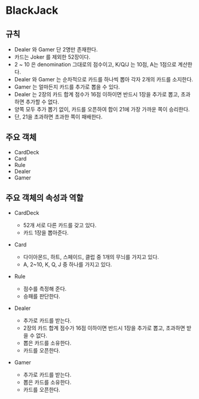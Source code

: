 # BlackJack

## 규칙
- Dealer 와 Gamer 단 2명만 존재한다.
- 카드는 Joker 를 제외한 52장이다.
- 2 ~ 10 은 denomination 그대로의 점수이고, K/Q/J 는 10점, A는 1점으로 계산한다.
- Dealer 와 Gamer 는 순차적으로 카드를 하나씩 뽑아 각자 2개의 카드를 소지한다.
- Gamer 는 얼마든지 카드를 추가로 뽑을 수 있다.
- Dealer 는 2장의 카드 합계 점수가 16점 이하이면 반드시 1장을 추가로 뽑고, 초과하면 추가할 수 없다.
- 양쪽 모두 추가 뽑기 없이, 카드를 오픈하여 합이 21에 가장 가까운 쪽이 승리한다.
- 단, 21을 초과하면 초과한 쪽이 패배한다.

## 주요 객체
- CardDeck
- Card
- Rule
- Dealer
- Gamer

## 주요 객체의 속성과 역할
- CardDeck
  - 52개 서로 다른 카드를 갖고 있다.
  - 카드 1장을 뽑아준다.
  
- Card
  - 다이아몬드, 하트, 스페이드, 클럽 중 1개의 무늬를 가지고 있다.
  - A, 2~10, K, Q, J 중 하나를 가지고 있다.
  
- Rule
  - 점수를 측정해 준다.
  - 승패를 판단한다.
  
- Dealer
  - 추가로 카드를 받는다.
  - 2장의 카드 합계 점수가 16점 이하이면 반드시 1장을 추가로 뽑고, 초과하면 받을 수 없다.
  - 뽑은 카드를 소유한다.
  - 카드를 오픈한다.
  
- Gamer
  - 추가로 카드를 받는다.
  - 뽑은 카드를 소유한다.
  - 카드를 오픈한다.
